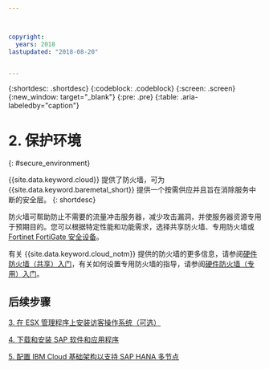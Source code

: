 ```yaml
---



copyright:
  years: 2018
lastupdated: "2018-08-20"


---
```


{:shortdesc: .shortdesc}
{:codeblock: .codeblock}
{:screen: .screen}
{:new_window: target="_blank"}
{:pre: .pre}
{:table: .aria-labeledby="caption"}

# 2. 保护环境
{: #secure_environment}

{{site.data.keyword.cloud}} 提供了防火墙，可为 {{site.data.keyword.baremetal_short}} 提供一个按需供应并且旨在消除服务中断的安全层。
{: shortdesc}

防火墙可帮助防止不需要的流量冲击服务器，减少攻击漏洞，并使服务器资源专用于预期目的。您可以根据特定性能和功能需求，选择共享防火墙、专用防火墙或 [Fortinet FortiGate 安全设备](https://console.bluemix.net/docs/infrastructure/fortigate-10g/getting-started.html#getting-started-with-fortigate-security-appliance-10gbs)。

有关 {{site.data.keyword.cloud_notm}} 提供的防火墙的更多信息，请参阅[硬件防火墙（共享）入门](https://console.bluemix.net/docs/infrastructure/hardware-firewall-shared/getting-started.html#getting-started)，有关如何设置专用防火墙的指导，请参阅[硬件防火墙（专用）入门](https://console.bluemix.net/docs/infrastructure/hardware-firewall-dedicated/getting-started.html#getting-started)。

## 后续步骤

  [3. 在 ESX 管理程序上安装访客操作系统（可选）](/docs/infrastructure/sap-hana/hana-installing-guest-operating-system-VMware-deployments.html)

  [4. 下载和安装 SAP 软件和应用程序](/docs/infrastructure/sap-hana/hana-installing-SAP-landscape.html)

  [5. 配置 IBM Cloud 基础架构以支持 SAP HANA 多节点](/docs/infrastructure/sap-hana/hana-multi-node.html)
